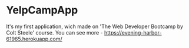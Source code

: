 # YelpCampApp
It's my first application, wich made on 'The Web Developer Bootcamp by Colt Steele' course.
You can see more -  https://evening-harbor-61965.herokuapp.com/

